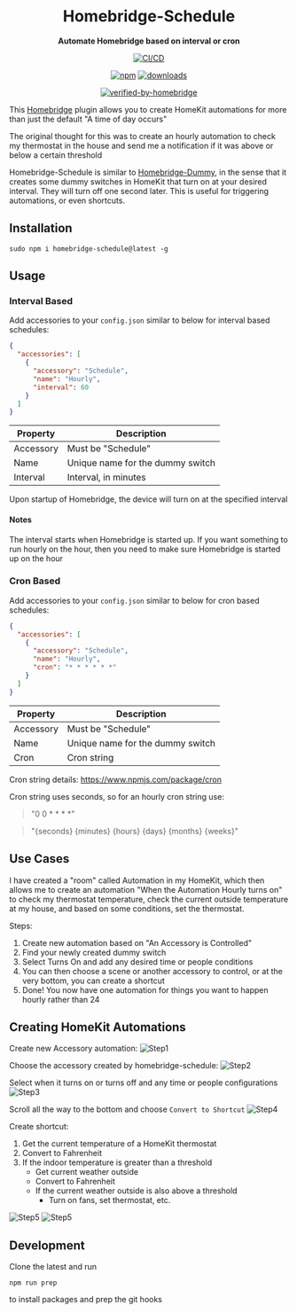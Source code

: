 <h1 align="center">Homebridge-Schedule</h1>

<div align="center">
    
<b>Automate Homebridge based on interval or cron</b>
    
[![CI/CD](https://github.com/kbrashears5/homebridge-schedule/actions/workflows/ci-cd.yml/badge.svg)](https://github.com/kbrashears5/homebridge-schedule/actions/workflows/ci-cd.yml)

[![npm](https://img.shields.io/npm/v/homebridge-schedule)](https://img.shields.io/npm/v/homebridge-schedule)
[![downloads](https://img.shields.io/npm/dt/homebridge-schedule)](https://img.shields.io/npm/dt/homebridge-schedule)

[![verified-by-homebridge](https://badgen.net/badge/homebridge/verified/purple)](https://github.com/homebridge/homebridge/wiki/Verified-Plugins)

</div>

This [Homebridge](https://github.com/nfarina/homebridge) plugin allows you to create HomeKit automations for more than just the default "A time of day occurs"

The original thought for this was to create an hourly automation to check my thermostat in the house and send me a notification if it was above or below a certain threshold

Homebridge-Schedule is similar to [Homebridge-Dummy](https://github.com/nfarina/homebridge-dummy), in the sense that it creates some dummy switches in HomeKit that turn on at your desired interval. They will turn off one second later. This is useful for triggering automations, or even shortcuts.

## Installation

```
sudo npm i homebridge-schedule@latest -g
```

## Usage

### Interval Based

Add accessories to your `config.json` similar to below for interval based schedules:

```json
{
  "accessories": [
    {
      "accessory": "Schedule",
      "name": "Hourly",
      "interval": 60
    }
  ]
}
```

| Property  | Description                      |
| --------- | -------------------------------- |
| Accessory | Must be "Schedule"               |
| Name      | Unique name for the dummy switch |
| Interval  | Interval, in minutes             |

Upon startup of Homebridge, the device will turn on at the specified interval

#### Notes

The interval starts when Homebridge is started up. If you want something to run hourly on the hour, then you need to make sure Homebridge is started up on the hour

### Cron Based

Add accessories to your `config.json` similar to below for cron based schedules:

```json
{
  "accessories": [
    {
      "accessory": "Schedule",
      "name": "Hourly",
      "cron": "* * * * * *"
    }
  ]
}
```

| Property  | Description                      |
| --------- | -------------------------------- |
| Accessory | Must be "Schedule"               |
| Name      | Unique name for the dummy switch |
| Cron      | Cron string                      |

Cron string details: https://www.npmjs.com/package/cron

Cron string uses seconds, so for an hourly cron string use:

> "0 0 \* \* \* \*"

> "{seconds} {minutes} {hours} {days} {months} {weeks}"

## Use Cases

I have created a "room" called Automation in my HomeKit, which then allows me to create an automation "When the Automation Hourly turns on" to check my thermostat temperature, check the current outside temperature at my house, and based on some conditions, set the thermostat.

Steps:

1. Create new automation based on "An Accessory is Controlled"
2. Find your newly created dummy switch
3. Select Turns On and add any desired time or people conditions
4. You can then choose a scene or another accessory to control, or at the very bottom, you can create a shortcut
5. Done! You now have one automation for things you want to happen hourly rather than 24

## Creating HomeKit Automations

Create new Accessory automation:
![Step1](https://github.com/kbrashears5/homebridge-schedule/blob/master/images/step1.jpg?raw=true)

Choose the accessory created by homebridge-schedule:
![Step2](https://github.com/kbrashears5/homebridge-schedule/blob/master/images/step2.jpg?raw=true)

Select when it turns on or turns off and any time or people configurations
![Step3](https://github.com/kbrashears5/homebridge-schedule/blob/master/images/step3.jpg?raw=true)

Scroll all the way to the bottom and choose `Convert to Shortcut`
![Step4](https://github.com/kbrashears5/homebridge-schedule/blob/master/images/step4.jpg?raw=true)

Create shortcut:

1. Get the current temperature of a HomeKit thermostat
2. Convert to Fahrenheit
3. If the indoor temperature is greater than a threshold
   - Get current weather outside
   - Convert to Fahrenheit
   - If the current weather outside is also above a threshold
     - Turn on fans, set thermostat, etc.

![Step5](https://github.com/kbrashears5/homebridge-schedule/blob/master/images/step5_1.jpg?raw=true)
![Step5](https://github.com/kbrashears5/homebridge-schedule/blob/master/images/step5_2.jpg?raw=true)

## Development

Clone the latest and run

```npm
npm run prep
```

to install packages and prep the git hooks
